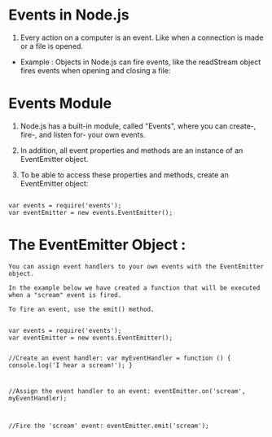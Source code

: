 # Events in Node.js

1. Every action on a computer is an event. Like when a connection is made or a file is opened.

* Example : Objects in Node.js can fire events, like the readStream object fires events when opening and closing a file:

# Events Module

1. Node.js has a built-in module, called "Events", where you can create-, fire-, and listen for- your own events.

2. In addition, all event properties and methods are an instance of an EventEmitter object.

3. To be able to access these properties and methods, create an EventEmitter object:

<code>
var events = require('events');
var eventEmitter = new events.EventEmitter();</code>

# The EventEmitter Object : 

```
You can assign event handlers to your own events with the EventEmitter object.

In the example below we have created a function that will be executed when a "scream" event is fired.

To fire an event, use the emit() method.
```
<code>
var events = require('events');
var eventEmitter = new events.EventEmitter();

//Create an event handler:
var myEventHandler = function () {
  console.log('I hear a scream!');
}

//Assign the event handler to an event:
eventEmitter.on('scream', myEventHandler);

//Fire the 'scream' event:
eventEmitter.emit('scream');</code>